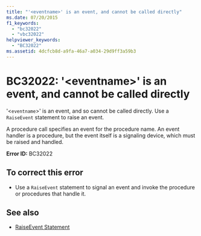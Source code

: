 ```yaml
---
title: "'<eventname>' is an event, and cannot be called directly"
ms.date: 07/20/2015
f1_keywords:
  - "bc32022"
  - "vbc32022"
helpviewer_keywords:
  - "BC32022"
ms.assetid: 4dcfcb8d-a9fa-46a7-a034-29d9ff3a59b3
---
```

# BC32022: '\<eventname>' is an event, and cannot be called directly

'<`eventname`>' is an event, and so cannot be called directly. Use a `RaiseEvent` statement to raise an event.

 A procedure call specifies an event for the procedure name. An event handler is a procedure, but the event itself is a signaling device, which must be raised and handled.

 **Error ID:** BC32022

## To correct this error

- Use a `RaiseEvent` statement to signal an event and invoke the procedure or procedures that handle it.

## See also

- [RaiseEvent Statement](../statements/raiseevent-statement.md)
